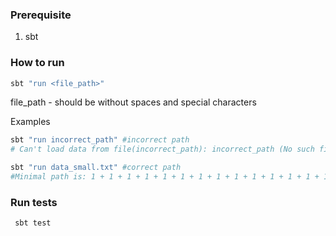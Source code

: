 ### Prerequisite
1. sbt 

### How to run

```bash
sbt "run <file_path>"
```
file_path - should be without spaces and special characters

Examples
```bash
sbt "run incorrect_path" #incorrect path
# Can't load data from file(incorrect_path): incorrect_path (No such file or directory)

sbt "run data_small.txt" #correct path
#Minimal path is: 1 + 1 + 1 + 1 + 1 + 1 + 1 + 1 + 1 + 1 + 1 + 1 + 1 + 1 + 1 + 1 + 1 + 1 + 1 + 1 + 1 + 1 + 1 + 1 + 1 + 1 + 1 + 1 + 1 + 1 + 1 + 1 + 1 + 1 + 1 + 1 + 1 + 1 + 1 + 1 + 1 + 1 + 1 + 1 + 1 + 1 + 1 + 1 + 1 + 1 = 50
```

### Run tests

```bash
 sbt test
```
